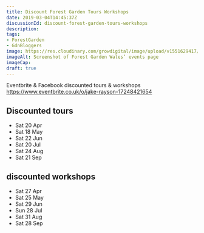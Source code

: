 ```yaml
---
title: Discount Forest Garden Tours Workshops
date: 2019-03-04T14:45:37Z
discussionId: discount-forest-garden-tours-workshops
description: 
tags: 
- ForestGarden
- GdnBloggers
image: https://res.cloudinary.com/growdigital/image/upload/v1551629417/fgwfacebook-190303.png
imageAlt: Screenshot of Forest Garden Wales’ events page
imageCap: 
draft: true
---
```


Eventbrite & Facebook discounted tours & workshops
https://www.eventbrite.co.uk/o/jake-rayson-17248421654

## Discounted tours

* Sat 20 Apr
* Sat 18 May
* Sat 22 Jun
* Sat 20 Jul
* Sat 24 Aug
* Sat 21 Sep

## discounted workshops

* Sat 27 Apr
* Sat 25 May
* Sat 29 Jun
* Sun 28 Jul
* Sat 31 Aug
* Sat 28 Sep
